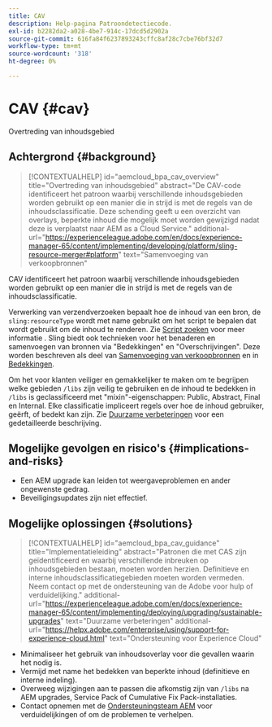 ```yaml
---
title: CAV
description: Help-pagina Patroondetectiecode.
exl-id: b2282da2-a028-4be7-914c-17dcd5d2902a
source-git-commit: 616fa84f6237893243cffc8af28c7cbe76bf32d7
workflow-type: tm+mt
source-wordcount: '318'
ht-degree: 0%

---
```


# CAV {#cav}

Overtreding van inhoudsgebied

## Achtergrond {#background}

>[!CONTEXTUALHELP]
>id="aemcloud_bpa_cav_overview"
>title="Overtreding van inhoudsgebied"
>abstract="De CAV-code identificeert het patroon waarbij verschillende inhoudsgebieden worden gebruikt op een manier die in strijd is met de regels van de inhoudsclassificatie. Deze schending geeft u een overzicht van overlays, beperkte inhoud die mogelijk moet worden gewijzigd nadat deze is verplaatst naar AEM as a Cloud Service."
>additional-url="https://experienceleague.adobe.com/en/docs/experience-manager-65/content/implementing/developing/platform/sling-resource-merger#platform" text="Samenvoeging van verkoopbronnen"

CAV identificeert het patroon waarbij verschillende inhoudsgebieden worden gebruikt op een manier die in strijd is met de regels van de inhoudsclassificatie.

Verwerking van verzendverzoeken bepaalt hoe de inhoud van een bron, de `sling:resourceType` wordt met name gebruikt om het script te bepalen dat wordt gebruikt om de inhoud te renderen. Zie [Script zoeken](https://experienceleague.adobe.com/en/docs/experience-manager-65/content/implementing/developing/introduction/the-basics#locating-the-script) voor meer informatie . Sling biedt ook technieken voor het benaderen en samenvoegen van bronnen via &quot;Bedekkingen&quot; en &quot;Overschrijvingen&quot;. Deze worden beschreven als deel van [Samenvoeging van verkoopbronnen](https://experienceleague.adobe.com/en/docs/experience-manager-65/content/implementing/developing/platform/sling-resource-merger) en in [Bedekkingen](https://experienceleague.adobe.com/en/docs/experience-manager-65/content/implementing/developing/platform/overlays).

Om het voor klanten veiliger en gemakkelijker te maken om te begrijpen welke gebieden `/libs` zijn veilig te gebruiken en de inhoud te bedekken in `/libs` is geclassificeerd met &quot;mixin&quot;-eigenschappen: Public, Abstract, Final en Internal. Elke classificatie impliceert regels over hoe de inhoud gebruiker, geërft, of bedekt kan zijn. Zie [Duurzame verbeteringen](https://experienceleague.adobe.com/en/docs/experience-manager-65/content/implementing/deploying/upgrading/sustainable-upgrades) voor een gedetailleerde beschrijving.

## Mogelijke gevolgen en risico&#39;s {#implications-and-risks}

* Een AEM upgrade kan leiden tot weergaveproblemen en ander ongewenste gedrag.
* Beveiligingsupdates zijn niet effectief.

## Mogelijke oplossingen {#solutions}

>[!CONTEXTUALHELP]
>id="aemcloud_bpa_cav_guidance"
>title="Implementatieleiding"
>abstract="Patronen die met CAS zijn geïdentificeerd en waarbij verschillende inbreuken op inhoudsgebieden bestaan, moeten worden herzien. Definitieve en interne inhoudsclassificatiegebieden moeten worden vermeden. Neem contact op met de ondersteuning van de Adobe voor hulp of verduidelijking."
>additional-url="https://experienceleague.adobe.com/en/docs/experience-manager-65/content/implementing/deploying/upgrading/sustainable-upgrades" text="Duurzame verbeteringen"
>additional-url="https://helpx.adobe.com/enterprise/using/support-for-experience-cloud.html" text="Ondersteuning voor Experience Cloud"

* Minimaliseer het gebruik van inhoudsoverlay voor die gevallen waarin het nodig is.
* Vermijd met name het bedekken van beperkte inhoud (definitieve en interne indeling).
* Overweeg wijzigingen aan te passen die afkomstig zijn van `/libs` na AEM upgrades, Service Pack of Cumulative Fix Pack-installaties.
* Contact opnemen met de [Ondersteuningsteam AEM](https://helpx.adobe.com/enterprise/using/support-for-experience-cloud.html) voor verduidelijkingen of om de problemen te verhelpen.
